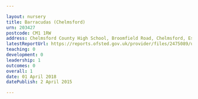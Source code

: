 ```yaml
---

layout: nursery
title: Barracudas (Chelmsford)
urn: 203427
postcode: CM1 1RW
address: Chelmsford County High School, Broomfield Road, Chelmsford, Essex, CM1 1RW
latestReportUrl: https://reports.ofsted.gov.uk/provider/files/2475089/urn/203427.pdf
teaching: 0
development: 0
leadership: 1
outcomes: 0
overall: 1
date: 01 April 2018 
datePublish: 2 April 2015

---
```

